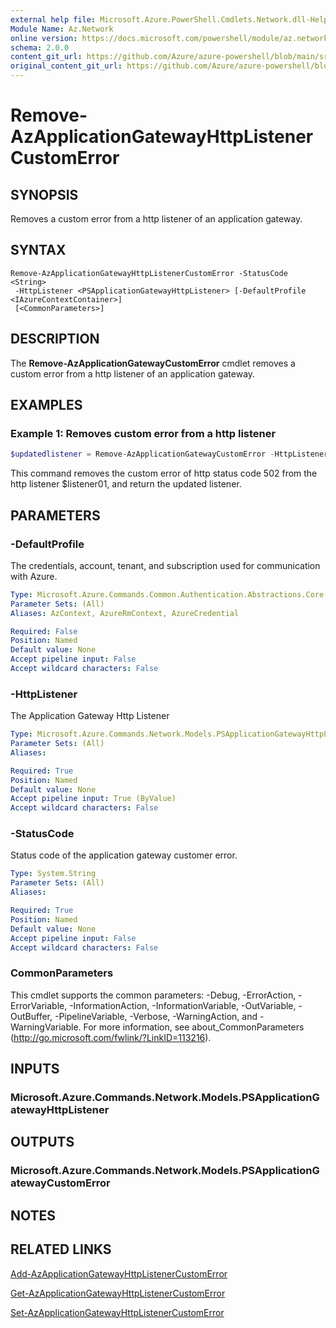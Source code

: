 ```yaml
---
external help file: Microsoft.Azure.PowerShell.Cmdlets.Network.dll-Help.xml
Module Name: Az.Network
online version: https://docs.microsoft.com/powershell/module/az.network/remove-azapplicationgatewayhttplistenercustomerror
schema: 2.0.0
content_git_url: https://github.com/Azure/azure-powershell/blob/main/src/Network/Network/help/Remove-AzApplicationGatewayHttpListenerCustomError.md
original_content_git_url: https://github.com/Azure/azure-powershell/blob/main/src/Network/Network/help/Remove-AzApplicationGatewayHttpListenerCustomError.md
---
```


# Remove-AzApplicationGatewayHttpListenerCustomError

## SYNOPSIS
Removes a custom error from a http listener of an application gateway.

## SYNTAX

```
Remove-AzApplicationGatewayHttpListenerCustomError -StatusCode <String>
 -HttpListener <PSApplicationGatewayHttpListener> [-DefaultProfile <IAzureContextContainer>]
 [<CommonParameters>]
```

## DESCRIPTION
The **Remove-AzApplicationGatewayCustomError** cmdlet removes a custom error from a http listener of an application gateway.

## EXAMPLES

### Example 1: Removes custom error from a http listener
```powershell
$updatedlistener = Remove-AzApplicationGatewayCustomError -HttpListener $listener01 -StatusCode HttpStatus502
```

This command removes the custom error of http status code 502 from the http listener $listener01, and return the updated listener.

## PARAMETERS

### -DefaultProfile
The credentials, account, tenant, and subscription used for communication with Azure.

```yaml
Type: Microsoft.Azure.Commands.Common.Authentication.Abstractions.Core.IAzureContextContainer
Parameter Sets: (All)
Aliases: AzContext, AzureRmContext, AzureCredential

Required: False
Position: Named
Default value: None
Accept pipeline input: False
Accept wildcard characters: False
```

### -HttpListener
The Application Gateway Http Listener

```yaml
Type: Microsoft.Azure.Commands.Network.Models.PSApplicationGatewayHttpListener
Parameter Sets: (All)
Aliases:

Required: True
Position: Named
Default value: None
Accept pipeline input: True (ByValue)
Accept wildcard characters: False
```

### -StatusCode
Status code of the application gateway customer error.

```yaml
Type: System.String
Parameter Sets: (All)
Aliases:

Required: True
Position: Named
Default value: None
Accept pipeline input: False
Accept wildcard characters: False
```

### CommonParameters
This cmdlet supports the common parameters: -Debug, -ErrorAction, -ErrorVariable, -InformationAction, -InformationVariable, -OutVariable, -OutBuffer, -PipelineVariable, -Verbose, -WarningAction, and -WarningVariable. For more information, see about_CommonParameters (http://go.microsoft.com/fwlink/?LinkID=113216).

## INPUTS

### Microsoft.Azure.Commands.Network.Models.PSApplicationGatewayHttpListener

## OUTPUTS

### Microsoft.Azure.Commands.Network.Models.PSApplicationGatewayCustomError

## NOTES

## RELATED LINKS

[Add-AzApplicationGatewayHttpListenerCustomError](./Add-AzApplicationGatewayHttpListenerCustomError.md)

[Get-AzApplicationGatewayHttpListenerCustomError](./Get-AzApplicationGatewayHttpListenerCustomError.md)

[Set-AzApplicationGatewayHttpListenerCustomError](./Set-AzApplicationGatewayHttpListenerCustomError.md)
